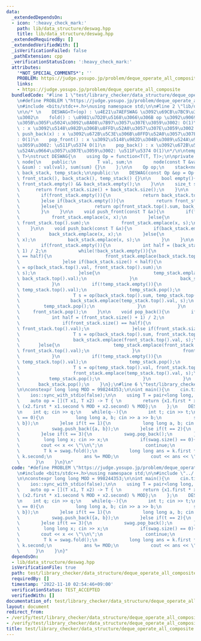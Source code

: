 ```yaml
---
data:
  _extendedDependsOn:
  - icon: ':heavy_check_mark:'
    path: lib/data_structure/deswag.hpp
    title: lib/data_structure/deswag.hpp
  _extendedRequiredBy: []
  _extendedVerifiedWith: []
  _isVerificationFailed: false
  _pathExtension: cpp
  _verificationStatusIcon: ':heavy_check_mark:'
  attributes:
    '*NOT_SPECIAL_COMMENTS*': ''
    PROBLEM: https://judge.yosupo.jp/problem/deque_operate_all_composite
    links:
    - https://judge.yosupo.jp/problem/deque_operate_all_composite
  bundledCode: "#line 1 \"test/library_checker/data_structure/deque_operate_all_composite.test.cpp\"\
    \n#define PROBLEM \"https://judge.yosupo.jp/problem/deque_operate_all_composite\"\
    \n#include <bits/stdc++.h>\nusing namespace std;\n\n#line 2 \"lib/data_structure/deswag.hpp\"\
    \n\n/* \n    DESWAG<T>(op) : \u4E21\u7AEFSWAG \u3092\u69CB\u7BC9\u3057\u307E\u3059\
    \u3002\n    fold() : \u8981\u7D20\u5168\u3066\u306B op \u3092\u9069\u7528\u3055\
    \u305B\u305F\u5024\u3092\u8A08\u7B97\u3057\u307E\u3059\u3002: O(1)\n    push_front(x)\
    \ : x \u3092\u5148\u982D\u306B\u8FFD\u52A0\u3057\u307E\u3059\u3002: O(1)\n   \
    \ push_back(x) : x \u3092\u672B\u5C3E\u306B\u8FFD\u52A0\u3057\u307E\u3059\u3002\
    : O(1)\n    pop_front() : x \u3092\u5148\u982D\u304B\u3089\u524A\u9664\u3057\u307E\
    \u3059\u3002: \u511F\u5374 O(1)\n    pop_back() : x \u3092\u672B\u5C3E\u304B\u3089\
    \u524A\u9664\u3057\u307E\u3059\u3002: \u511F\u5374 O(1)\n*/\n\ntemplate <typename\
    \ T>\nstruct DESWAG{\n    using Op = function<T(T, T)>;\n\nprivate:\n    struct\
    \ node{\n    public:\n        T val, sum;\n        node(const T &val, const T\
    \ &sum) : val(val), sum(sum) {}\n    };\n\n    Op op;\n    stack<node> front_stack,\
    \ back_stack, temp_stack;\n\npublic:\n    DESWAG(const Op &op = Op()) : op(op),\
    \ front_stack(), back_stack(), temp_stack() {}\n\n    bool empty(){\n        return\
    \ front_stack.empty() && back_stack.empty();\n    }\n\n    size_t size(){\n  \
    \      return front_stack.size() + back_stack.size();\n    }\n\n    T fold(){\n\
    \        if(front_stack.empty()){\n            return back_stack.top().sum;\n\
    \        }else if(back_stack.empty()){\n            return front_stack.top().sum;\n\
    \        }else{\n            return op(front_stack.top().sum, back_stack.top().sum);\n\
    \        }\n    }\n\n    void push_front(const T &x){\n        if(front_stack.empty()){\n\
    \            front_stack.emplace(x, x);\n        }else{\n            T s = op(x,\
    \ front_stack.top().sum);\n            front_stack.emplace(x, s);\n        }\n\
    \    }\n\n    void push_back(const T &x){\n        if(back_stack.empty()){\n \
    \           back_stack.emplace(x, x);\n        }else{\n            T s = op(back_stack.top().sum,\
    \ x);\n            back_stack.emplace(x, s);\n        }\n    }\n\n    void pop_front(){\n\
    \        if(front_stack.empty()){\n            int half = (back_stack.size() +\
    \ 1) / 2;\n            while(!back_stack.empty()){\n                if(back_stack.size()\
    \ == half){\n                    front_stack.emplace(back_stack.top().val, back_stack.top().val);\n\
    \                }else if(back_stack.size() < half){\n                    T s\
    \ = op(back_stack.top().val, front_stack.top().sum);\n                    front_stack.emplace(back_stack.top().val,\
    \ s);\n                }else{\n                    temp_stack.emplace(back_stack.top().val,\
    \ back_stack.top().val);\n                }\n                back_stack.pop();\n\
    \            }\n            if(!temp_stack.empty()){\n                back_stack.emplace(temp_stack.top().val,\
    \ temp_stack.top().val);\n                temp_stack.pop();\n                while(!temp_stack.empty()){\n\
    \                    T s = op(back_stack.top().sum, temp_stack.top().val);\n \
    \                   back_stack.emplace(temp_stack.top().val, s);\n           \
    \         temp_stack.pop();\n                }\n            }\n        }\n   \
    \     front_stack.pop();\n    }\n\n    void pop_back(){\n        if(back_stack.empty()){\n\
    \            int half = (front_stack.size() + 1) / 2;\n            while(!front_stack.empty()){\n\
    \                if(front_stack.size() == half){\n                    back_stack.emplace(front_stack.top().val,\
    \ front_stack.top().val);\n                }else if(front_stack.size() < half){\n\
    \                    T s = op(back_stack.top().sum, front_stack.top().val);\n\
    \                    back_stack.emplace(front_stack.top().val, s);\n         \
    \       }else{\n                    temp_stack.emplace(front_stack.top().val,\
    \ front_stack.top().val);\n                }\n                front_stack.pop();\n\
    \            }\n            if(!temp_stack.empty()){\n                front_stack.emplace(temp_stack.top().val,\
    \ temp_stack.top().val);\n                temp_stack.pop();\n                while(!temp_stack.empty()){\n\
    \                    T s = op(temp_stack.top().val, front_stack.top().sum);\n\
    \                    front_stack.emplace(temp_stack.top().val, s);\n         \
    \           temp_stack.pop();\n                }\n            }\n        }\n \
    \       back_stack.pop();\n    }\n};\n#line 6 \"test/library_checker/data_structure/deque_operate_all_composite.test.cpp\"\
    \n\nconstexpr long long MOD = 998244353;\n\nint main(){\n    cin.tie(nullptr);\n\
    \    ios::sync_with_stdio(false);\n\n    using T = pair<long long, long long>;\n\
    \    auto op = [](T x1, T x2) -> T { \n        return {x1.first * x2.first % MOD,\
    \ (x2.first * x1.second % MOD + x2.second) % MOD};\n    };\n    DESWAG<T> swag(op);\n\
    \n    int q; cin >> q;\n    while(q--){\n        int t; cin >> t;\n        if(t\
    \ == 0){\n            long long a, b; cin >> a >> b;\n            swag.push_front({a,\
    \ b});\n        }else if(t == 1){\n            long long a, b; cin >> a >> b;\n\
    \            swag.push_back({a, b});\n        }else if(t == 2){\n            swag.pop_front();\n\
    \        }else if(t == 3){\n            swag.pop_back();\n        }else{\n   \
    \         long long x; cin >> x;\n            if(swag.size() == 0){\n        \
    \        cout << x << \"\\n\";\n                continue;\n            }\n   \
    \         T k = swag.fold();\n            long long ans = k.first * x % MOD +\
    \ k.second;\n            ans %= MOD;\n            cout << ans << \"\\n\";\n  \
    \      }\n    }\n}\n"
  code: "#define PROBLEM \"https://judge.yosupo.jp/problem/deque_operate_all_composite\"\
    \n#include <bits/stdc++.h>\nusing namespace std;\n\n#include \"../../../lib/data_structure/deswag.hpp\"\
    \n\nconstexpr long long MOD = 998244353;\n\nint main(){\n    cin.tie(nullptr);\n\
    \    ios::sync_with_stdio(false);\n\n    using T = pair<long long, long long>;\n\
    \    auto op = [](T x1, T x2) -> T { \n        return {x1.first * x2.first % MOD,\
    \ (x2.first * x1.second % MOD + x2.second) % MOD};\n    };\n    DESWAG<T> swag(op);\n\
    \n    int q; cin >> q;\n    while(q--){\n        int t; cin >> t;\n        if(t\
    \ == 0){\n            long long a, b; cin >> a >> b;\n            swag.push_front({a,\
    \ b});\n        }else if(t == 1){\n            long long a, b; cin >> a >> b;\n\
    \            swag.push_back({a, b});\n        }else if(t == 2){\n            swag.pop_front();\n\
    \        }else if(t == 3){\n            swag.pop_back();\n        }else{\n   \
    \         long long x; cin >> x;\n            if(swag.size() == 0){\n        \
    \        cout << x << \"\\n\";\n                continue;\n            }\n   \
    \         T k = swag.fold();\n            long long ans = k.first * x % MOD +\
    \ k.second;\n            ans %= MOD;\n            cout << ans << \"\\n\";\n  \
    \      }\n    }\n}"
  dependsOn:
  - lib/data_structure/deswag.hpp
  isVerificationFile: true
  path: test/library_checker/data_structure/deque_operate_all_composite.test.cpp
  requiredBy: []
  timestamp: '2022-11-10 02:54:46+09:00'
  verificationStatus: TEST_ACCEPTED
  verifiedWith: []
documentation_of: test/library_checker/data_structure/deque_operate_all_composite.test.cpp
layout: document
redirect_from:
- /verify/test/library_checker/data_structure/deque_operate_all_composite.test.cpp
- /verify/test/library_checker/data_structure/deque_operate_all_composite.test.cpp.html
title: test/library_checker/data_structure/deque_operate_all_composite.test.cpp
---
```

